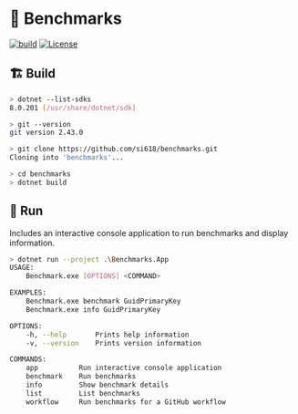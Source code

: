 # 🧪 Benchmarks

[![build](https://github.com/si618/benchmarks/actions/workflows/build.yml/badge.svg)](https://github.com/si618/benchmarks/actions/workflows/build.yml)
[![License](https://img.shields.io/badge/license-Apache_2.0-blue.svg)](LICENSE)

## 🏗 Build️

```bash
> dotnet --list-sdks
8.0.201 [/usr/share/dotnet/sdk]

> git --version
git version 2.43.0

> git clone https://github.com/si618/benchmarks.git
Cloning into 'benchmarks'...

> cd benchmarks
> dotnet build
```

## 🚀 Run

Includes an interactive console application to run benchmarks and display information.

```bash
> dotnet run --project .\Benchmarks.App
USAGE:
    Benchmark.exe [OPTIONS] <COMMAND>

EXAMPLES:
    Benchmark.exe benchmark GuidPrimaryKey
    Benchmark.exe info GuidPrimaryKey

OPTIONS:
    -h, --help       Prints help information
    -v, --version    Prints version information

COMMANDS:
    app          Run interactive console application
    benchmark    Run benchmarks
    info         Show benchmark details
    list         List benchmarks
    workflow     Run benchmarks for a GitHub workflow
```
